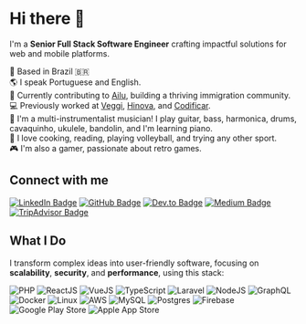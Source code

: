# Hi there 👋

I'm a **Senior Full Stack Software Engineer** crafting impactful solutions for web and mobile platforms.

📍 Based in Brazil 🇧🇷  
🌎 I speak Portuguese and English.  
💼 Currently contributing to [Ailu](https://ailu.com.br/home), building a thriving immigration community.  
💻 Previously worked at [Veggi](https://github.com/veggi-io), [Hinova](https://hinova.com.br/), and [Codificar](https://codificar.com.br/).  
🎵 I'm a multi-instrumentalist musician! I play guitar, bass, harmonica, drums, cavaquinho, ukulele, bandolin, and I'm learning piano.  
🏐 I love cooking, reading, playing volleyball, and trying any other sport.  
🎮 I'm also a gamer, passionate about retro games.

## Connect with me

[![LinkedIn Badge](https://img.shields.io/badge/-LinkedIn-blue?style=for-the-badge&logo=linkedin&logoColor=white&link=https://www.linkedin.com/in/guilhermealbert)](https://www.linkedin.com/in/guilhermealbert)
[![GitHub Badge](https://img.shields.io/badge/-GitHub-181717?style=for-the-badge&logo=github&logoColor=white&link=https://github.com/GuilhermeAlbert)](https://github.com/GuilhermeAlbert)
[![Dev.to Badge](https://img.shields.io/badge/-Dev.to-000000?style=for-the-badge&logo=dev.to&logoColor=white&link=https://dev.to/guilhermealbert)](https://dev.to/guilhermealbert)
[![Medium Badge](https://img.shields.io/badge/-Medium-12100E?style=for-the-badge&logo=medium&logoColor=white&link=https://medium.com/@guilhermealbert)](https://medium.com/@guilhermealbert)
[![TripAdvisor Badge](https://img.shields.io/badge/-TripAdvisor-34E0A1?style=for-the-badge&logo=tripadvisor&logoColor=white&link=https://www.tripadvisor.com.br/Profile/GuilhermeAlbert)](https://www.tripadvisor.com.br/Profile/GuilhermeAlbert)

## What I Do

I transform complex ideas into user-friendly software, focusing on **scalability**, **security**, and **performance**, using this stack:

![PHP](https://img.shields.io/badge/PHP-%23777BB4.svg?style=flat&logo=php&logoColor=white)
![ReactJS](https://img.shields.io/badge/ReactJS-%2361DAFB.svg?style=flat&logo=react&logoColor=black)
![VueJS](https://img.shields.io/badge/VueJS-%234FC08D.svg?style=flat&logo=vue.js&logoColor=white)
![TypeScript](https://img.shields.io/badge/TypeScript-%23007ACC.svg?style=flat&logo=typescript&logoColor=white)
![Laravel](https://img.shields.io/badge/Laravel-%23FF2D20.svg?style=flat&logo=laravel&logoColor=white)
![NodeJS](https://img.shields.io/badge/Node.js-%23339933.svg?style=flat&logo=node.js&logoColor=white)
![GraphQL](https://img.shields.io/badge/GraphQL-%23E10098.svg?style=flat&logo=graphql&logoColor=white)
![Docker](https://img.shields.io/badge/Docker-%232496ED.svg?style=flat&logo=docker&logoColor=white)
![Linux](https://img.shields.io/badge/Linux-%23FCC624.svg?style=flat&logo=linux&logoColor=black)
![AWS](https://img.shields.io/badge/AWS-%23232F3E.svg?style=flat&logo=amazon-aws&logoColor=white)
![MySQL](https://img.shields.io/badge/MySQL-%234479A1.svg?style=flat&logo=mysql&logoColor=white)
![Postgres](https://img.shields.io/badge/Postgres-%234169E1.svg?style=flat&logo=postgresql&logoColor=white)
![Firebase](https://img.shields.io/badge/Firebase-%23FFCA28.svg?style=flat&logo=firebase&logoColor=black)
![Google Play Store](https://img.shields.io/badge/Google_Play_Store-%23414141.svg?style=flat&logo=google-play&logoColor=white)
![Apple App Store](https://img.shields.io/badge/Apple_App_Store-%230D96F6.svg?style=flat&logo=apple&logoColor=white)

<!--
Incoming...

## ☕ Buy Me a Coffee

![Brave](https://img.shields.io/badge/-Brave-black?style=for-the-badge&logo=Brave)
![DuckDuckGo](https://img.shields.io/badge/-Duck%20Duck%20Go-black?style=for-the-badge&logo=duckduckgo)
![Bitcoin](https://img.shields.io/badge/-Bitcoin-black?style=for-the-badge&logo=bitcoin)
![Ethereum](https://img.shields.io/badge/-Ethereum-black?style=for-the-badge&logo=Ethereum)
-->
